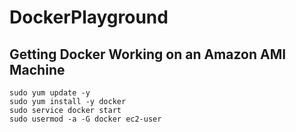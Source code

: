 # DockerPlayground

## Getting Docker Working on an Amazon AMI Machine ##
```
sudo yum update -y
sudo yum install -y docker
sudo service docker start
sudo usermod -a -G docker ec2-user
```
